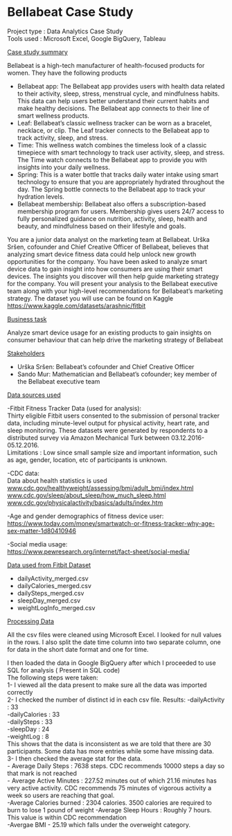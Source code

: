 # Bellabeat Case Study

Project type : Data Analytics Case Study   
Tools used : Microsoft Excel, Google BigQuery, Tableau

<ins>Case study summary</ins> 

Bellabeat is a high-tech manufacturer of health-focused products for women. They have the following products
- Bellabeat app: The Bellabeat app provides users with health data related to their activity, sleep, stress,
menstrual cycle, and mindfulness habits. This data can help users better understand their current habits and
make healthy decisions. The Bellabeat app connects to their line of smart wellness products.
- Leaf: Bellabeat’s classic wellness tracker can be worn as a bracelet, necklace, or clip. The Leaf tracker connects
to the Bellabeat app to track activity, sleep, and stress.
- Time: This wellness watch combines the timeless look of a classic timepiece with smart technology to track user
activity, sleep, and stress. The Time watch connects to the Bellabeat app to provide you with insights into your
daily wellness.
- Spring: This is a water bottle that tracks daily water intake using smart technology to ensure that you are
appropriately hydrated throughout the day. The Spring bottle connects to the Bellabeat app to track your
hydration levels.
- Bellabeat membership: Bellabeat also offers a subscription-based membership program for users.
Membership gives users 24/7 access to fully personalized guidance on nutrition, activity, sleep, health and
beauty, and mindfulness based on their lifestyle and goals.

You are a junior data analyst on the marketing team at Bellabeat. Urška Sršen, cofounder and Chief Creative Officer of Bellabeat, believes that analyzing smart
device fitness data could help unlock new growth opportunities for the company. You have been asked to analyze smart device data to gain insight into how consumers are using their smart devices. The insights you discover will then help guide marketing strategy for the company. You will present your analysis to the Bellabeat executive team along with your high-level recommendations for Bellabeat’s marketing strategy. The dataset you will use can be found on Kaggle https://www.kaggle.com/datasets/arashnic/fitbit

<ins>Business task</ins>

Analyze smart device usage for an existing products to gain insights on consumer behaviour that can help drive the marketing strategy of Bellabeat

<ins>Stakeholders</ins>

- Urška Sršen: Bellabeat’s cofounder and Chief Creative Officer
- Sando Mur: Mathematician and Bellabeat’s cofounder; key member of the Bellabeat executive team

<ins>Data sources used</ins>

-Fitbit Fitness Tracker Data (used for analysis):     
Thirty eligible Fitbit users consented to the submission of personal tracker data, including minute-level output for physical activity, heart rate, and sleep monitoring. These datasets were generated by respondents to a distributed survey via Amazon Mechanical Turk between 03.12.2016-05.12.2016.  
Limitations : Low since small sample size and important information, such as age, gender, location, etc of participants is unknown. 

-CDC data:       
Data about health statistics is used
www.cdc.gov/healthyweight/assessing/bmi/adult_bmi/index.html
www.cdc.gov/sleep/about_sleep/how_much_sleep.html
www.cdc.gov/physicalactivity/basics/adults/index.htm

-Age and gender demographics of fitness device user:     
https://www.today.com/money/smartwatch-or-fitness-tracker-why-age-sex-matter-1d80410946

-Social media usage:     
https://www.pewresearch.org/internet/fact-sheet/social-media/

<ins>Data used from Fitbit Dataset</ins>

- dailyActivity_merged.csv
- dailyCalories_merged.csv
- dailySteps_merged.csv
- sleepDay_merged.csv
- weightLogInfo_merged.csv

<ins>Processing Data</ins>

All the csv files were cleaned using Microsoft Excel. I looked for null values in the rows. I also split the date time column into two separate column, one for data in the short date format and one for time.

I then loaded the data in Google BigQuery after which I proceeded to use SQL for analysis ( Present in SQL code)   
The following steps were taken:    
1- I viewed all the data present to make sure all the data was imported correctly    
2- I checked the number of distinct id in each csv file. Results:
       -dailyActivity : 33      
       -dailyCalories : 33        
       -dailySteps : 33       
       -sleepDay : 24      
       -weightLog : 8         
This shows that the data is inconsistent as we are told that there are 30 participants. Some data has more entries while some have missing data.    
3- I then checked the average stat for the data.      
       - Average Daily Steps : 7638 steps. CDC recommends 10000 steps a day so that mark is not reached          
       - Average Active Minutes : 227.52 minutes out of which 21.16 minutes has very active activity. CDC recommends 75 minutes of vigorous activity a week so users                                   are reaching that goal.       
       -Average Calories burned : 2304 calories. 3500 calories are required to burn to lose 1 pound of weight 
       -Average Sleep Hours : Roughly 7 hours. This value is within CDC recommendation      
       -Avergae BMI - 25.19 which falls under the overweight category.    
